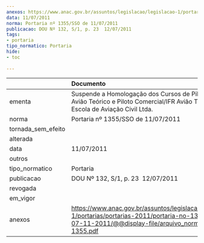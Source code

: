 ```yaml
---
anexos: https://www.anac.gov.br/assuntos/legislacao/legislacao-1/portarias/portarias-2011/portaria-no-1355-sso-de-07-11-2011/@@display-file/arquivo_norma/PA2011-1355.pdf
data: 11/07/2011
norma: Portaria nº 1355/SSO de 11/07/2011
publicacao: DOU Nº 132, S/1, p. 23  12/07/2011
tags:
- portaria
tipo_normatico: Portaria
hide: 
- toc 
 
---
```


|                    | Documento                                                                                                                                                         |
|:-------------------|:------------------------------------------------------------------------------------------------------------------------------------------------------------------|
| ementa             | Suspende a Homologação dos Cursos de Piloto Privado Avião Teórico e Piloto Comercial/IFR Avião Teórico da EJ Escola de Aviação Civil Ltda.                        |
| norma              | Portaria nº 1355/SSO de 11/07/2011                                                                                                                                |
| tornada_sem_efeito |                                                                                                                                                                   |
| alterada           |                                                                                                                                                                   |
| data               | 11/07/2011                                                                                                                                                        |
| outros             |                                                                                                                                                                   |
| tipo_normatico     | Portaria                                                                                                                                                          |
| publicacao         | DOU Nº 132, S/1, p. 23  12/07/2011                                                                                                                                |
| revogada           |                                                                                                                                                                   |
| em_vigor           |                                                                                                                                                                   |
| anexos             | https://www.anac.gov.br/assuntos/legislacao/legislacao-1/portarias/portarias-2011/portaria-no-1355-sso-de-07-11-2011/@@display-file/arquivo_norma/PA2011-1355.pdf |